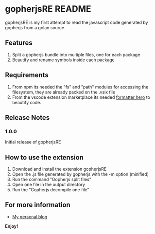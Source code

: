 # gopherjsRE README

gopherjsRE is my first attempt to read the javascript code generated by gopherjs from a golan source. 

## Features

1. Split a gopherjs bundle into multiple files, one for each package
2. Beautify and rename symbols inside each package

## Requirements

1. From npm its needed the "fs" and "path" modules for accessing the filesystem, they are already packed on the .vsix file
2. From the vscode extension marketplace its needed [formatter hero](https://marketplace.visualstudio.com/items?itemName=Wscats.qf) to beautify code.

## Release Notes

### 1.0.0

Initial release of gopherjsRE

## How to use the extension
1. Download and install the extension gopherjsRE
2. Open the .js file generated by gopherjs with the -m option (minified)
3. Run the command "Gopherjs split files"
4. Open one file in the output directory
5. Run the "Gopherjs decompile one file"

## For more information

* [My personal blog](https://vik0t0r.github.io/posts/Gopherjs-reverse-engineering/)

**Enjoy!**
